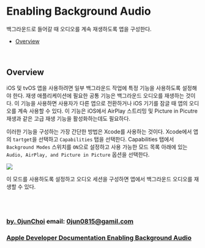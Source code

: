 # Enabling Background Audio
백그라운드로 들어갈 때 오디오를 계속 재생하도록 앱을 구성한다.


* [Overview](#overview)


&nbsp;      
## Overview
iOS 및 tvOS 앱을 사용하려면 일부 백그라운드 작업에 특정 기능을 사용하도록 설정해야 한다. 재생 애플리케이션에 필요한 공통 기능은 백그라운드 오디오를 재생하는 것이다. 이 기능을 사용하면 사용자가 다른 앱으로 전환하거나 iOS 기기를 잠글 때 앱의 오디오를 계속 사용할 수 있다. 이 기능은 iOS에서 AirPlay 스트리밍 및 Picture in Picutre 재생과 같은 고급 재생 기능을 활성화하는데도 필요하다.


이러한 기능을 구성하는 가장 간단한 방법은 Xcode를 사용하는 것이다. Xcode에서 앱의 `tartget`을 선택하고 `Capabilities` 탭을 선택한다. Capabilities 탭에서 `Background Modes` 스위치를 `ON`으로 설정하고 사용 가능한 모드 목록 아래에 있는 `Audio, AirPlay, and Picture in Picture` 옵션을 선택한다.


![](https://github.com/0jun0815/YJStudy/blob/master/애플%20개발자%20문서%20번역/Images/background-modes.png)


이 모드를 사용하도록 설정하고 오디오 세션을 구성하면 앱에서 백그라운드 오디오를 재생할 수 있다.


&nbsp;      
&nbsp;      
### [by. 0junChoi](https://github.com/0jun0815) email: <0jun0815@gamil.com>
### [Apple Developer Documentation Enabling Background Audio](https://developer.apple.com/documentation/avfoundation/media_assets_playback_and_editing/creating_a_basic_video_player_ios_and_tvos/enabling_background_audio)
